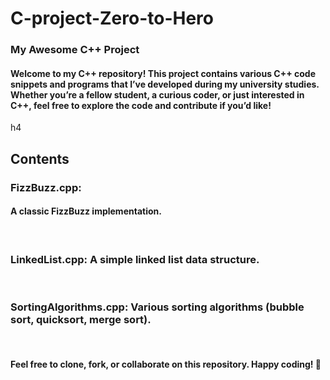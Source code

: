 # C-project-Zero-to-Hero
<h3>My Awesome C++ Project</h3>
<h4>Welcome to my C++ repository! This project contains various C++ code snippets and programs that I’ve developed during my university studies. Whether you’re a fellow student, a curious coder, or just interested in C++, feel free to explore the code and contribute if you’d like!</h4>h4

<h2>Contents</h2>
<h3>FizzBuzz.cpp:</h3> <h4>A classic FizzBuzz implementation.</h4><br>
<h3>LinkedList.cpp: A simple linked list data structure.</h4><br>
<h3>SortingAlgorithms.cpp: Various sorting algorithms (bubble sort, quicksort, merge sort).</h4><br>
<h4>Feel free to clone, fork, or collaborate on this repository. Happy coding! 🚀
